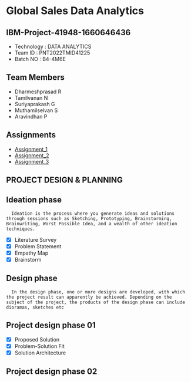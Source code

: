# Global Sales Data Analytics
## IBM-Project-41948-1660646436

- Technology : DATA ANALYTICS
- Team ID    : PNT2022TMID41225
- Batch NO   : B4-4M6E

## Team Members

- Dharmeshprasad R
- Tamilvanan N
- Suriyaprakash G
- Muthamilselvan S
- Aravindhan P


## Assignments

- [Assignment_1](https://github.com/IBM-EPBL/IBM-Project-41948-1660646436/tree/main/Assignments/Assignment_1)
- [Assignment_2](https://github.com/IBM-EPBL/IBM-Project-41948-1660646436/tree/main/Assignments/Assignment_2)
- [Assignment_3](https://github.com/IBM-EPBL/IBM-Project-41948-1660646436/tree/main/Assignments/Assignment_3)


## PROJECT DESIGN & PLANNING
## Ideation phase

      Ideation is the process where you generate ideas and solutions through sessions such as Sketching, Prototyping, Brainstorming, Brainwriting, Worst Possible Idea, and a wealth of other ideation techniques.

- [x] Literature Survey
- [x] Problem Statement
- [x] Empathy Map
- [x] Brainstorm

##  Design phase
      In the design phase, one or more designs are developed, with which the project result can apparently be achieved. Depending on the subject of the project, the products of the design phase can include dioramas, sketches etc

## Project design phase 01
- [x] Proposed Solution
- [x] Problem-Solution Fit
- [x] Solution Architecture

## Project design phase 02
